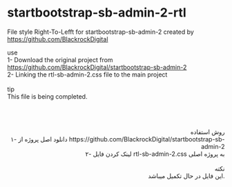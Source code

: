 # startbootstrap-sb-admin-2-rtl
File style Right-To-Lefft for startbootstrap-sb-admin-2 created by https://github.com/BlackrockDigital



use
<br>
1- Download the original project from https://github.com/BlackrockDigital/startbootstrap-sb-admin-2
<br>
2- Linking the rtl-sb-admin-2.css file to the main project
<br>
<br>
tip
<br>
This file is being completed.
<br>
<br>
<br>
<br>



<div style="text-align: right">
روش استفاده
<br>
۱- دانلود اصل پروژه از https://github.com/BlackrockDigital/startbootstrap-sb-admin-2
<br>
۲- لینک کردن فایل rtl-sb-admin-2.css به پروژه اصلی
<br>
<br>
نکته
<br>
این فایل در حال تکمیل میباشد.
</div>